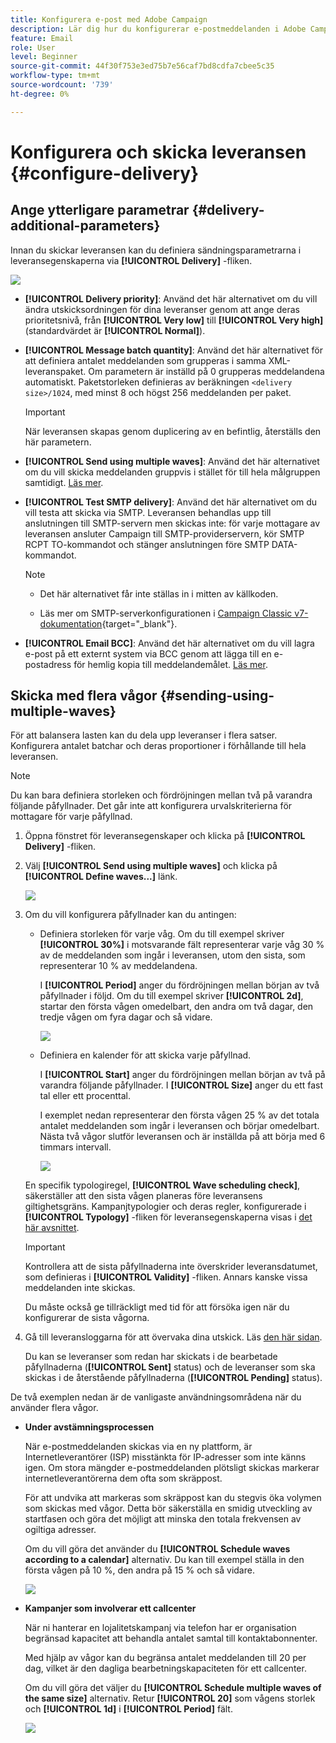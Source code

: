 ```yaml
---
title: Konfigurera e-post med Adobe Campaign
description: Lär dig hur du konfigurerar e-postmeddelanden i Adobe Campaign.
feature: Email
role: User
level: Beginner
source-git-commit: 44f30f753e3ed75b7e56caf7bd8cdfa7cbee5c35
workflow-type: tm+mt
source-wordcount: '739'
ht-degree: 0%

---
```


# Konfigurera och skicka leveransen {#configure-delivery}

## Ange ytterligare parametrar {#delivery-additional-parameters}

Innan du skickar leveransen kan du definiera sändningsparametrarna i leveransegenskaperna via **[!UICONTROL Delivery]** -fliken.

![](assets/delivery-properties-delivery.png)

* **[!UICONTROL Delivery priority]**: Använd det här alternativet om du vill ändra utskicksordningen för dina leveranser genom att ange deras prioritetsnivå, från **[!UICONTROL Very low]** till **[!UICONTROL Very high]** (standardvärdet är **[!UICONTROL Normal]**).

* **[!UICONTROL Message batch quantity]**: Använd det här alternativet för att definiera antalet meddelanden som grupperas i samma XML-leveranspaket. Om parametern är inställd på 0 grupperas meddelandena automatiskt. Paketstorleken definieras av beräkningen `<delivery size>/1024`, med minst 8 och högst 256 meddelanden per paket.

  >[!IMPORTANT]
  >
  >När leveransen skapas genom duplicering av en befintlig, återställs den här parametern.

* **[!UICONTROL Send using multiple waves]**: Använd det här alternativet om du vill skicka meddelanden gruppvis i stället för till hela målgruppen samtidigt. [Läs mer](#sending-using-multiple-waves).

* **[!UICONTROL Test SMTP delivery]**: Använd det här alternativet om du vill testa att skicka via SMTP. Leveransen behandlas upp till anslutningen till SMTP-servern men skickas inte: för varje mottagare av leveransen ansluter Campaign till SMTP-providerservern, kör SMTP RCPT TO-kommandot och stänger anslutningen före SMTP DATA-kommandot.

  >[!NOTE]
  >
  >* Det här alternativet får inte ställas in i mitten av källkoden.
  >
  >* Läs mer om SMTP-serverkonfigurationen i [Campaign Classic v7-dokumentation](https://experienceleague.adobe.com/docs/campaign-classic/using/installing-campaign-classic/additional-configurations/configure-delivery-settings.html#smtp-relay){target="_blank"}.

* **[!UICONTROL Email BCC]**: Använd det här alternativet om du vill lagra e-post på ett externt system via BCC genom att lägga till en e-postadress för hemlig kopia till meddelandemålet. [Läs mer](email-parameters.md).

## Skicka med flera vågor {#sending-using-multiple-waves}

För att balansera lasten kan du dela upp leveranser i flera satser. Konfigurera antalet batchar och deras proportioner i förhållande till hela leveransen.

>[!NOTE]
>
>Du kan bara definiera storleken och fördröjningen mellan två på varandra följande påfyllnader. Det går inte att konfigurera urvalskriterierna för mottagare för varje påfyllnad.

1. Öppna fönstret för leveransegenskaper och klicka på **[!UICONTROL Delivery]** -fliken.
1. Välj **[!UICONTROL Send using multiple waves]** och klicka på **[!UICONTROL Define waves...]** länk.

   ![](assets/delivery-define-waves.png)

1. Om du vill konfigurera påfyllnader kan du antingen:

   * Definiera storleken för varje våg. Om du till exempel skriver **[!UICONTROL 30%]** i motsvarande fält representerar varje våg 30 % av de meddelanden som ingår i leveransen, utom den sista, som representerar 10 % av meddelandena.

     I **[!UICONTROL Period]** anger du fördröjningen mellan början av två påfyllnader i följd. Om du till exempel skriver **[!UICONTROL 2d]**, startar den första vågen omedelbart, den andra om två dagar, den tredje vågen om fyra dagar och så vidare.

     ![](assets/delivery-waves-size.png)

   * Definiera en kalender för att skicka varje påfyllnad.

     I **[!UICONTROL Start]** anger du fördröjningen mellan början av två på varandra följande påfyllnader. I **[!UICONTROL Size]** anger du ett fast tal eller ett procenttal.

     I exemplet nedan representerar den första vågen 25 % av det totala antalet meddelanden som ingår i leveransen och börjar omedelbart. Nästa två vågor slutför leveransen och är inställda på att börja med 6 timmars intervall.

     ![](assets/delivery-waves-calendar.png)

   En specifik typologiregel, **[!UICONTROL Wave scheduling check]**, säkerställer att den sista vågen planeras före leveransens giltighetsgräns. Kampanjtypologier och deras regler, konfigurerade i **[!UICONTROL Typology]** -fliken för leveransegenskaperna visas i [det här avsnittet](../../automation/campaign-opt/campaign-typologies.md#typology-rules)<!--ref TBC-->.

   >[!IMPORTANT]
   >
   >Kontrollera att de sista påfyllnaderna inte överskrider leveransdatumet, som definieras i **[!UICONTROL Validity]** -fliken. Annars kanske vissa meddelanden inte skickas.
   >
   >Du måste också ge tillräckligt med tid för att försöka igen när du konfigurerar de sista vågorna. <!--See [this section]().-->

1. Gå till leveransloggarna för att övervaka dina utskick. Läs [den här sidan](send.md)<!--ref TBC-->.

   Du kan se leveranser som redan har skickats i de bearbetade påfyllnaderna (**[!UICONTROL Sent]** status) och de leveranser som ska skickas i de återstående påfyllnaderna (**[!UICONTROL Pending]** status).

De två exemplen nedan är de vanligaste användningsområdena när du använder flera vågor.

* **Under avstämningsprocessen**

  När e-postmeddelanden skickas via en ny plattform, är Internetleverantörer (ISP) misstänkta för IP-adresser som inte känns igen. Om stora mängder e-postmeddelanden plötsligt skickas markerar internetleverantörerna dem ofta som skräppost.

  För att undvika att markeras som skräppost kan du stegvis öka volymen som skickas med vågor. Detta bör säkerställa en smidig utveckling av startfasen och göra det möjligt att minska den totala frekvensen av ogiltiga adresser.

  Om du vill göra det använder du **[!UICONTROL Schedule waves according to a calendar]** alternativ. Du kan till exempel ställa in den första vågen på 10 %, den andra på 15 % och så vidare.

  ![](assets/delivery-waves-ex-ramp-up.png)

* **Kampanjer som involverar ett callcenter**

  När ni hanterar en lojalitetskampanj via telefon har er organisation begränsad kapacitet att behandla antalet samtal till kontaktabonnenter.

  Med hjälp av vågor kan du begränsa antalet meddelanden till 20 per dag, vilket är den dagliga bearbetningskapaciteten för ett callcenter.

  Om du vill göra det väljer du **[!UICONTROL Schedule multiple waves of the same size]** alternativ. Retur **[!UICONTROL 20]** som vågens storlek och **[!UICONTROL 1d]** i **[!UICONTROL Period]** fält.

  ![](assets/delivery-waves-ex-call-center.png)

<!--
## Adjust delivery failure management {#delivery-failure-management}

### Configure retries {#configure-retries}

Temporarily undelivered messages due to a **Soft** or **Ignored** error are subject to an automatic retry. The delivery failure types and reasons are presented in this [section](../../delivery/using/understanding-delivery-failures.md#delivery-failure-types-and-reasons).

>[!IMPORTANT]
>
>For hosted or hybrid installations, if you have upgraded to the [Enhanced MTA](../../delivery/using/sending-with-enhanced-mta.md), the retry settings in the delivery are no longer used by Campaign. Soft bounce retries and the length of time between them are determined by the Enhanced MTA based on the type and severity of the bounce responses coming back from the message's email domain.

For on-premise installations and hosted/hybrid installations using the legacy Campaign MTA, the central section of the **[!UICONTROL Delivery]** tab for delivery parameters indicates how many retries should be performed the day after the delivery and the minimum delay between retries.

![](assets/s_ncs_user_wizard_retry_param.png)

By default, five retries are scheduled for the first day of the delivery with a minimum interval of one hour spread out over the 24 hours of the day. One retry per day is programmed after that and until the delivery deadline, which is defined in the **[!UICONTROL Validity]** tab (see [Defining validity period](#defining-validity-period)).

### Define the validity period {#define-validity-period}

When the delivery has been launched, the messages (and any retries) can be sent until the delivery deadline. This is indicated in the delivery properties, via the **[!UICONTROL Validity]** tab.

![](assets/s_ncs_user_email_del_valid_period.png)

* The **[!UICONTROL Delivery duration]** field lets you enter the limit for global delivery retries. This means that Adobe Campaign sends the messages beginning on the start date, and then, for messages returning an error only, regular, configurable retries are performed until the validity limit is reached.

  You can also choose to specify dates. To do this, select **[!UICONTROL Explicitly set validity dates]**. In this case, the delivery and validity limit dates also let you specify the time. The current time is used by default, but you can modify this directly in the input field.

  >[!IMPORTANT]
  >
  >For hosted or hybrid installations, if you have upgraded to the [Enhanced MTA](../../delivery/using/sending-with-enhanced-mta.md), the **[!UICONTROL Delivery duration]** setting in your Campaign email deliveries will be used only if set to **3.5 days or less**. If you define a value higher than 3.5 days, it will not be taken into account.

* **Validity limit of resources**: The **[!UICONTROL Validity limit]** field is used for uploaded resources, mainly for the mirror page and images. The resources on this page are valid for a limited time (to save disk space).

  The values in this field can be expressed in the units listed in [this section](../../platform/using/adobe-campaign-workspace.md#default-units).

## Confirm the delivery {#confirm-delivery}

When the delivery is configured and ready to be sent, make sure you have run the delivery analysis.

To do this, click **[!UICONTROL Send]**, select the desired action and click **[!UICONTROL Analyze]**. For more on this, see [Launching the analysis](../../delivery/using/steps-validating-the-delivery.md#analyzing-the-delivery).

![](assets/s_ncs_user_email_del_send.png)

Once done, click **[!UICONTROL Confirm delivery]** to launch the delivery of messages.

You can then close the delivery wizard and track the execution of the delivery from the **[!UICONTROL Delivery]** tab, accessible via the detail of this delivery or via the list of deliveries.

After sending messages, you can monitor and track your deliveries. For more on this, refer to these sections:

* [Monitoring a delivery](send.md)
* [Understanding delivery failures](delivery-failures.md)
* [About message tracking]

## Schedule the delivery sending {#schedule-delivery-sending}

You can defer the delivery of messages in order to schedule the delivery or to manage sales pressure and avoid over-soliciting a population.

1. Click the **[!UICONTROL Send]** button and select the **[!UICONTROL Postpone delivery]** option.

1. Specify a start date in the **[!UICONTROL Contact date]** field.

  ![](assets/)

1. You can then start the delivery analysis, then confirm the delivery sending. However, the delivery sending will not start until the date given in the **[!UICONTROL Contact date]** field.

  >[!IMPORTANT]
  >
  >Once you have started the analysis, the contact date that you defined is fixed. If you modify this date, you will have to restart the analysis so that your modifications are taken into account.

  ![](assets/)

In the delivery list, the delivery will appear with **[!UICONTROL Pending]** status.

![](assets/send-schedule-pending-status.png)

Scheduling can also be configured upstream via the **[!UICONTROL Scheduling]** button of the delivery.

![](assets/send-scheduling-button.png)

It lets you defer the delivery to a later date or save the delivery in the provisional calendar.

* The **[!UICONTROL Schedule delivery (no automatic execution)]** option lets you schedule a provisional analysis of the delivery.

  When this configuration is saved, the delivery changes to **[!UICONTROL Targeting pending]** status. The analysis will be launched on the specified date.

* The **[!UICONTROL Schedule delivery (automatic execution on planned date)]** option lets you specify the delivery date.

  Click **[!UICONTROL Send]** and select **[!UICONTROL Postpone delivery]** then launch the analysis and confirm delivery. When the analysis is complete, the delivery target is ready and messages will automatically be sent on the specified date.

Dates and times are expressed in the time zone of the current operator. The **[!UICONTROL Time zone]** drop-down list located below the contact date input field lets you automatically convert the entered date and time into the selected time zone.

For instance, if you schedule a delivery to be executed automatically at 8 o'clock London time, the time is automatically converted into the selected time zone:

![](assets/send-schedule-time-zone.png)

-->